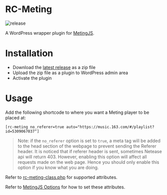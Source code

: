 # RC-Meting

![release](https://github.com/lirc572/RC-Meting-WP/workflows/Create%20Release/badge.svg)

A WordPress wrapper plugin for [MetingJS](https://github.com/metowolf/MetingJS).

# Installation

- Download the [latest release](https://github.com/lirc572/RC-Meting-WP/releases/latest) as a zip file
- Upload the zip file as a plugin to WordPress admin area
- Activate the plugin

# Usage

Add the following shortcode to where you want a Meting player to be placed at:

```
[rc-meting no_referer=true auto="https://music.163.com/#/playlist?id=5309067037"]
```

> Note: if the `no_referer` option is set to `true`, a meta tag will be added to the head section of the webpage to prevent sending the Referer header.
> It is noticed that if referer header is sent, sometimes Netease api will return 403.
> However, enabling this option will affect all requests made on the web page. Hence you should only enable this option if you know what you are doing.

Refer to [rc-meting-class.php](https://github.com/lirc572/RC-Meting-WP/blob/78023b4e4d7b0f14420868ac483e87bad3155090/include/rc-meting-class.php#L46-L64) for supported attributes.

Refer to [MetingJS Options](https://github.com/metowolf/MetingJS#option) for how to set these attributes.
